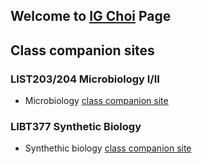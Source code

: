 ## Welcome to [IG Choi](http://www.choilab.org) Page

## Class companion sites

### LIST203/204 Microbiology I/II
* Microbiology [class companion site](https://igchoi.github.io/microbio-class)

### LIBT377 Synthetic Biology
* Synthethic biology [class companion site](https://igchoi.github.io/synbio-class)



